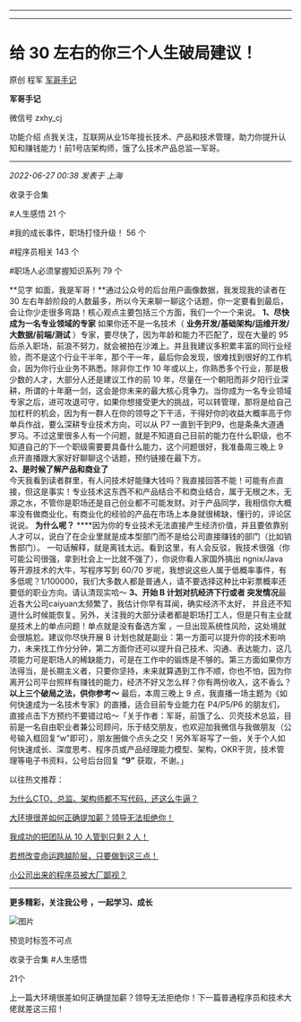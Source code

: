 ----------------------------------------
----------------------------------------
#  给 30 左右的你三个人生破局建议！

原创 程军  [ 军哥手记 ](javascript:void\(0\);)

**军哥手记** ![]()

微信号 zxhy_cj

功能介绍 点我关注，互联网从业15年擅长技术、产品和技术管理，助力你提升认知和赚钱能力！前1号店架构师，饿了么技术产品总监—军哥。

____

_2022-06-27 00:38_ _发表于 上海_

收录于合集

#人生感悟 21 个

#我的成长事件，职场打怪升级！ 56 个

#程序员相关 143 个

#职场人必须掌握知识系列 79 个

**见字 如面，我是军哥！**通过公众号的后台用户画像数据，我发现我的读者在 30
左右年龄阶段的人数最多，所以今天来聊一聊这个话题，你一定要看到最后，会让你少走很多弯路！核心观点主要包括三个方面，我们一个一个来说。
**1、尽快成为一名专业领域的专家** 如果你还不是一名技术（ **业务开发/基础架构/运维开发/大数据/前端/测试**
）专家，要尽快了，因为年龄和能力不匹配了，现在大量的 95
后杀入职场，前浪不努力，就会被拍在沙滩上。并且我建议多积累丰富的同行业经验，而不是这个行业干半年，那个干一年，最后你会发现，很难找到很好的工作机会，因为你行业业务不熟悉。除非你工作
10 年或以上，你熟悉多个行业，那是极少数的人才，大部分人还是建议工作的前 10
年，尽量在一个朝阳而非夕阳行业深耕，所谓的十年磨一剑，这会是你未来的最大核心竞争力。当你成为一名专业领域专家之后，进可攻退可守，如果你想接受更大的挑战，可以转管理，那将是给自己加杠杆的机会，因为有一群人在你的领导之下干活，干得好你的收益大概率高于你单兵作战，要么深耕专业技术方向，可以从
P7
一直到干到P9，也是条条大道通罗马。不过这里很多人有一个问题，就是不知道自己目前的能力在什么职级，也不知道自己的下一个职级需要要具备什么能力，这个问题很好，我准备周三晚上
9 点开直播跟大家好好聊聊这个话题，预约链接在最下方。  
 **2、是时候了解产品和商业了**  
今天我看到读者群里，有人问技术好能赚大钱吗？我直接回答不能！可能有点直接，但这是事实！专业技术这东西不和产品结合不和商业结合，属于无根之木，无源之水，不管你是职场还是自己创业都不可能发财。对于产品同学，我相信你大概率没有做商业化，有商业化的经验的产品在市场上本身就很稀缺，懂行的，评论区说说。
**为什么呢？**
****因为你的专业技术无法直接产生经济价值，并且要依靠别人才可以，说白了在企业里就是成本型部门而不是给公司直接赚钱的部门（比如销售部门）。
一句话解释，就是离钱太远。看到这里，有人会反驳，我技术很强（你可能公司很强，拿到社会上一比就不强了），你说你看人家国外搞出 ngnix/Java
等开源技术的大牛，写程序写到 60/70
岁呢，我想说这些人属于低概率事件，有多低呢？1/100000，我们大多数人都是普通人，请不要选择这种比中彩票概率还要低的职业方向。请认清现实哈～
**3、开始 B 计划对抗经济下行或者 突发情况**最近各大公司caiyuan太频繁了，我估计你早有耳闻，确实经济不太好，
并且还不知道什么时候能恢复。另外，关注我的大部分读者都是职场打工人，但是只有主业就是技术上的单点问题！单点就是没有备选方案
，一旦出现系统性风险，这处境就会很尴尬。建议你尽快开展 B
计划也就是副业：第一方面可以提升你的技术影响力，未来找工作分分钟，第二方面你还可以提升自己技术、沟通、表达能力，这几项能力可是职场人的稀缺能力，可是在工作中的锻炼是不够的。第三方面如果你方法得当，是长期主义者，只要你坚持，未来就算遇到工作不顺，你也不怕，因为你离开公司平台照样有赚钱的能力，经济不好又怎么样？你有两份收入，这不香么？
**以上三个破局之法，供你参考～** 最后，本周三晚上 9 点，我直播一场主题为《如何快速成为一名技术专家》的直播，适合目前专业能力在 P4/P5/P6
的朋友们，直接点击下方预约不要错过哈～「关于作者：军哥，前饿了么、贝壳技术总监，目前是一名自由职业者兼公司顾问，乐于结交朋友，也欢迎加我微信与我做朋友（公号输入框回复“w”即可），朋友圈做个点头之交！另外军哥写了一些，关于个人如何快速成长、深度思考、程序员或产品经理能力模型、架构，OKR干货，技术管理等电子书资料，公号后台回复
**“9”** 获取，不谢。」  

以往热文推荐：

[为什么CTO、总监、架构师都不写代码，还这么牛逼？](http://mp.weixin.qq.com/s?__biz=MzA3MDU2MjM4Ng==&mid=2247496161&idx=1&sn=2ddae63db78b6b72eff12abc2d2e79d6&chksm=9f3856dca84fdfcacc9369a7e5c30f0a879025be83ce1c27e411ae4c3c791bb44b912efdd2b4&scene=21#wechat_redirect)  

[大环境很差如何正确提加薪？领导无法拒绝你！](http://mp.weixin.qq.com/s?__biz=MzA3MDU2MjM4Ng==&mid=2247496146&idx=1&sn=5a808c4050b8e164eab0fae9bf4e50d4&chksm=9f3856efa84fdff945121d79d0b144d7c1b07a4289b64f51ad9bdf748c892cc3c9f37cd7ddef&scene=21#wechat_redirect)

[我成功的把团队从 10 人管到只剩 2
人！](http://mp.weixin.qq.com/s?__biz=MzA3MDU2MjM4Ng==&mid=2247495987&idx=1&sn=45d76890e5c3089f2b71f8267f5d1dd0&chksm=9f38560ea84fdf18d53689dc130fd025ca4da46918e8dc9e8914908affc18185d8d2f2dbc412&scene=21#wechat_redirect)

[若想改变命运跨越阶层，只要做到这三点！](http://mp.weixin.qq.com/s?__biz=MzA3MDU2MjM4Ng==&mid=2247495631&idx=1&sn=e36b77b842a3f1bee7629cf203771fb6&chksm=9f3848f2a84fc1e4b67349354b832ae52e320b01fa675cee130e87de5f188d8f6a388e0acd27&scene=21#wechat_redirect)

[小公司出来的程序员被大厂鄙视？](http://mp.weixin.qq.com/s?__biz=MzA3MDU2MjM4Ng==&mid=2247495474&idx=1&sn=ee3fe0d44666e11c581812f6a039a973&chksm=9f38480fa84fc11924759b7b22c51fce2bd5f087fb987e3d220ee80caf42aaa8507458dad6f2&scene=21#wechat_redirect)

  

* * *

  

 **更多精彩，关注我公号** **，一起学习、成长**

![图片](https://mmbiz.qpic.cn/mmbiz_png/b96CibCt70iaajvl7fD4ZCicMcjhXMp1v6UibM134tIsO1j5yqHyNhh9arj090oAL7zGhRJRq6cFqFOlDZMleLl4pw/640?wx_fmt=png)

预览时标签不可点

收录于合集 #人生感悟

21个

上一篇大环境很差如何正确提加薪？领导无法拒绝你！下一篇普通程序员和技术大佬就差这三招！

